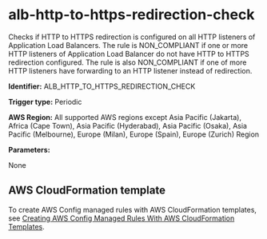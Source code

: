 # alb\-http\-to\-https\-redirection\-check<a name="alb-http-to-https-redirection-check"></a>

Checks if HTTP to HTTPS redirection is configured on all HTTP listeners of Application Load Balancers\. The rule is NON\_COMPLIANT if one or more HTTP listeners of Application Load Balancer do not have HTTP to HTTPS redirection configured\. The rule is also NON\_COMPLIANT if one of more HTTP listeners have forwarding to an HTTP listener instead of redirection\.

**Identifier:** ALB\_HTTP\_TO\_HTTPS\_REDIRECTION\_CHECK

**Trigger type:** Periodic

**AWS Region:** All supported AWS regions except Asia Pacific \(Jakarta\), Africa \(Cape Town\), Asia Pacific \(Hyderabad\), Asia Pacific \(Osaka\), Asia Pacific \(Melbourne\), Europe \(Milan\), Europe \(Spain\), Europe \(Zurich\) Region

**Parameters:**

None  

## AWS CloudFormation template<a name="w2aac12c33c15b9c11c15"></a>

To create AWS Config managed rules with AWS CloudFormation templates, see [Creating AWS Config Managed Rules With AWS CloudFormation Templates](aws-config-managed-rules-cloudformation-templates.md)\.